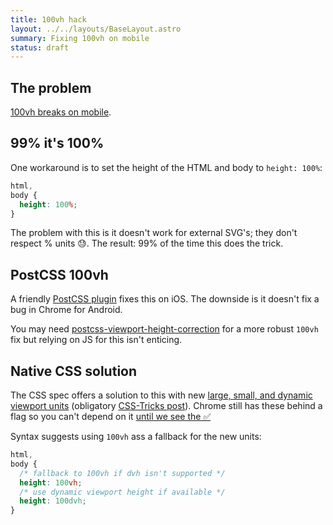 ```yaml
---
title: 100vh hack
layout: ../../layouts/BaseLayout.astro
summary: Fixing 100vh on mobile
status: draft
---
```


## The problem

[100vh breaks on mobile](https://chanind.github.io/javascript/2019/09/28/avoid-100vh-on-mobile-web.html).

## 99% it's 100%

One workaround is to set the height of the HTML and body to `height: 100%`:

```css
html,
body {
  height: 100%;
}
```

The problem with this is it doesn't work for external SVG's; they don't respect
% units 😓. The result: 99% of the time this does the trick.

## PostCSS 100vh

A friendly [PostCSS plugin](https://github.com/postcss/postcss-100vh-fix) fixes
this on iOS. The downside is it doesn't fix a bug in Chrome for Android.

You may need
[postcss-viewport-height-correction](https://github.com/Faisal-Manzer/postcss-viewport-height-correction)
for a more robust `100vh` fix but relying on JS for this isn't enticing.

## Native CSS solution

The CSS spec offers a solution to this with new
[large, small, and dynamic viewport units](https://www.w3.org/TR/css-values-4/#viewport-variants)
(obligatory
[CSS-Tricks post](https://css-tricks.com/the-large-small-and-dynamic-viewports/)).
Chrome still has these behind a flag so you can't depend on it
[until we see the ✅](https://developer.mozilla.org/en-US/docs/Web/CSS/length#browser_compatibility)

Syntax suggests using `100vh` ass a fallback for the new units:

```css
html,
body {
  /* fallback to 100vh if dvh isn't supported */
  height: 100vh;
  /* use dynamic viewport height if available */
  height: 100dvh;
}
```
